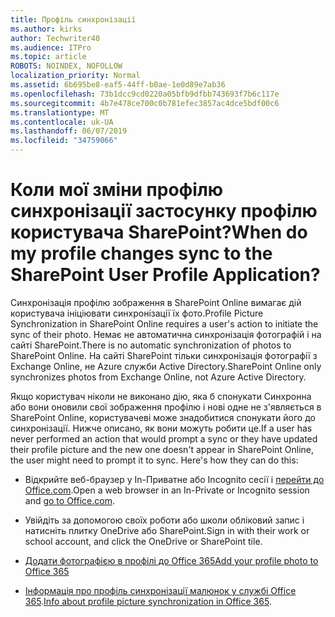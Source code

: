 ```yaml
---
title: Профіль синхронізації
ms.author: kirks
author: Techwriter40
ms.audience: ITPro
ms.topic: article
ROBOTS: NOINDEX, NOFOLLOW
localization_priority: Normal
ms.assetid: 6b695be8-eaf5-44ff-b0ae-1e0d89e7ab36
ms.openlocfilehash: 73b1dcc9cd0220a05bfb9dfbb743693f7b6c117e
ms.sourcegitcommit: 4b7e478ce700c0b781efec3857ac4dce5bdf00c6
ms.translationtype: MT
ms.contentlocale: uk-UA
ms.lasthandoff: 06/07/2019
ms.locfileid: "34759066"
---
```

# <a name="when-do-my-profile-changes-sync-to-the-sharepoint-user-profile-application"></a><span data-ttu-id="a3ed2-102">Коли мої зміни профілю синхронізації застосунку профілю користувача SharePoint?</span><span class="sxs-lookup"><span data-stu-id="a3ed2-102">When do my profile changes sync to the SharePoint User Profile Application?</span></span>

<span data-ttu-id="a3ed2-103">Синхронізація профілю зображення в SharePoint Online вимагає дій користувача ініціювати синхронізації їх фото.</span><span class="sxs-lookup"><span data-stu-id="a3ed2-103">Profile Picture Synchronization in SharePoint Online requires a user's action to initiate the sync of their photo.</span></span> <span data-ttu-id="a3ed2-104">Немає не автоматична синхронізація фотографій і на сайті SharePoint.</span><span class="sxs-lookup"><span data-stu-id="a3ed2-104">There is no automatic synchronization of photos to SharePoint Online.</span></span> <span data-ttu-id="a3ed2-105">На сайті SharePoint тільки синхронізація фотографії з Exchange Online, не Azure служби Active Directory.</span><span class="sxs-lookup"><span data-stu-id="a3ed2-105">SharePoint Online only synchronizes photos from Exchange Online, not Azure Active Directory.</span></span>

<span data-ttu-id="a3ed2-106">Якщо користувач ніколи не виконано дію, яка б спонукати Синхронна або вони оновили свої зображення профілю і нові одне не з'являється в SharePoint Online, користувачеві може знадобитися спонукати його до синхронізації. Нижче описано, як вони можуть робити це.</span><span class="sxs-lookup"><span data-stu-id="a3ed2-106">If a user has never performed an action that would prompt a sync or they have updated their profile picture and the new one doesn't appear in SharePoint Online, the user might need to prompt it to sync. Here's how they can do this:</span></span>

- <span data-ttu-id="a3ed2-107">Відкрийте веб-браузер у In-Приватне або Incognito сесії і [перейти до Office.com](http://www.office.com/).</span><span class="sxs-lookup"><span data-stu-id="a3ed2-107">Open a web browser in an In-Private or Incognito session and [go to Office.com](http://www.office.com/).</span></span>

- <span data-ttu-id="a3ed2-108">Увійдіть за допомогою своїх роботи або школи обліковий запис і натисніть плитку OneDrive або SharePoint.</span><span class="sxs-lookup"><span data-stu-id="a3ed2-108">Sign in with their work or school account, and click the OneDrive or SharePoint tile.</span></span>

- [<span data-ttu-id="a3ed2-109">Додати фотографією в профілі до Office 365</span><span class="sxs-lookup"><span data-stu-id="a3ed2-109">Add your profile photo to Office 365</span></span>](https://support.office.com/article/Add-your-profile-photo-to-Office-365-2eaf93fd-b3f1-43b9-9cdc-bdcd548435b7)

- <span data-ttu-id="a3ed2-110">[Інформація про профіль синхронізації малюнок у службі Office 365](https://support.office.com/article/Information-about-user-profile-synchronization-in-SharePoint-Online-177eb196-5887-43c9-84c3-b98a43d35129).</span><span class="sxs-lookup"><span data-stu-id="a3ed2-110">[Info about profile picture synchronization in Office 365](https://support.office.com/article/Information-about-user-profile-synchronization-in-SharePoint-Online-177eb196-5887-43c9-84c3-b98a43d35129).</span></span>


